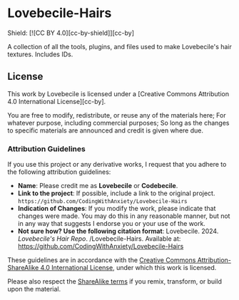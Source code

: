 # Lovebecile-Hairs
Shield: [![CC BY 4.0][cc-by-shield]][cc-by]

A collection of all the tools, plugins, and files used to make Lovebecile's hair textures. Includes IDs.


## License
This work by Lovebecile is licensed under a [Creative Commons Attribution 4.0 International License][cc-by]. 

You are free to modify, redistribute, or reuse any of the materials here; For whatever purpose, including commercial purposes; So long as the changes to specific materials are announced and credit is given where due.

### Attribution Guidelines

If you use this project or any derivative works, I request that you adhere to the following attribution guidelines:

- **Name**: Please credit me as **Lovebecile** or **Codebecile**.
- **Link to the project**: If possible, include a link to the original project. `https://github.com/CodingWithAnxiety/Lovebecile-Hairs`
- **Indication of Changes**: If you modify the work, please indicate that changes were made. You may do this in any reasonable manner, but not in any way that suggests I endorse you or your use of the work.
- **Not sure how? Use the following citation format**: Lovebecile. 2024. *Lovebecile's Hair Repo*. /Lovebecile-Hairs. Available at: https://github.com/CodingWithAnxiety/Lovebecile-Hairs

These guidelines are in accordance with the [Creative Commons Attribution-ShareAlike 4.0 International License](http://creativecommons.org/licenses/by-sa/4.0/), under which this work is licensed.

Please also respect the [ShareAlike terms](http://creativecommons.org/licenses/by-sa/4.0/) if you remix, transform, or build upon the material.
